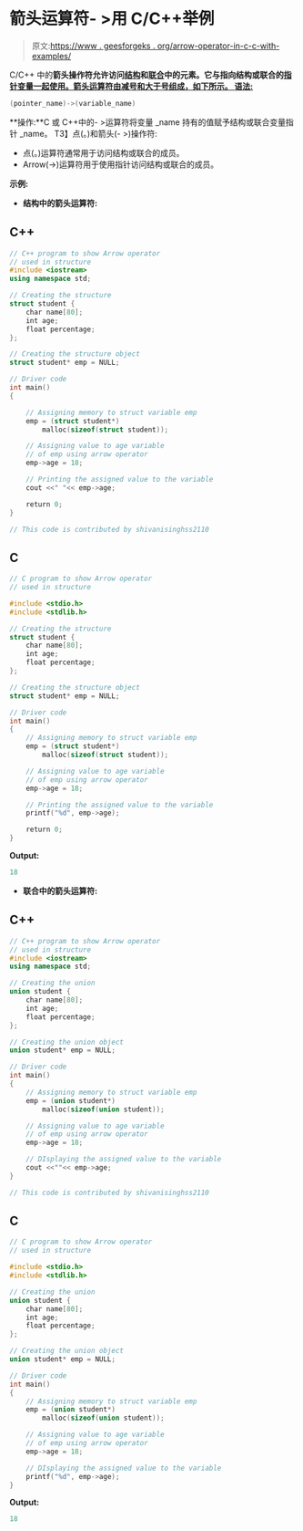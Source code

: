 # 箭头运算符- >用 C/C++举例

> 原文:[https://www . geesforgeks . org/arrow-operator-in-c-c-with-examples/](https://www.geeksforgeeks.org/arrow-operator-in-c-c-with-examples/)

C/C++ 中的**箭头操作符允许访问[结构](https://www.geeksforgeeks.org/structures-in-cpp/)和[联合](https://www.geeksforgeeks.org/union-c/)中的元素。它与指向结构或联合的[指针变量一起使用。箭头运算符由减号和大于号组成，如下所示。
**语法:**](https://www.geeksforgeeks.org/self-referential-structures/)**

```cpp
(pointer_name)->(variable_name)
```

**操作:**C 或 C++中的- >运算符将变量 _name 持有的值赋予结构或联合变量指针 _name。
T3】点(。)和箭头(- >)操作符:

*   点(。)运算符通常用于访问结构或联合的成员。
*   Arrow(->)运算符用于使用指针访问结构或联合的成员。

**示例:**

*   **结构中的箭头运算符:**

## C++

```cpp
// C++ program to show Arrow operator
// used in structure
#include <iostream>
using namespace std;

// Creating the structure
struct student {
    char name[80];
    int age;
    float percentage;
};

// Creating the structure object
struct student* emp = NULL;

// Driver code
int main()
{

    // Assigning memory to struct variable emp
    emp = (struct student*)
        malloc(sizeof(struct student));

    // Assigning value to age variable
    // of emp using arrow operator
    emp->age = 18;

    // Printing the assigned value to the variable
    cout <<" "<< emp->age;

    return 0;
}

// This code is contributed by shivanisinghss2110
```

## C

```cpp
// C program to show Arrow operator
// used in structure

#include <stdio.h>
#include <stdlib.h>

// Creating the structure
struct student {
    char name[80];
    int age;
    float percentage;
};

// Creating the structure object
struct student* emp = NULL;

// Driver code
int main()
{
    // Assigning memory to struct variable emp
    emp = (struct student*)
        malloc(sizeof(struct student));

    // Assigning value to age variable
    // of emp using arrow operator
    emp->age = 18;

    // Printing the assigned value to the variable
    printf("%d", emp->age);

    return 0;
}
```

**Output:** 

```cpp
18
```

*   **联合中的箭头运算符:**

## C++

```cpp
// C++ program to show Arrow operator
// used in structure
#include <iostream>
using namespace std;

// Creating the union
union student {
    char name[80];
    int age;
    float percentage;
};

// Creating the union object
union student* emp = NULL;

// Driver code
int main()
{
    // Assigning memory to struct variable emp
    emp = (union student*)
        malloc(sizeof(union student));

    // Assigning value to age variable
    // of emp using arrow operator
    emp->age = 18;

    // DIsplaying the assigned value to the variable
    cout <<""<< emp->age;
}

// This code is contributed by shivanisinghss2110
```

## C

```cpp
// C program to show Arrow operator
// used in structure

#include <stdio.h>
#include <stdlib.h>

// Creating the union
union student {
    char name[80];
    int age;
    float percentage;
};

// Creating the union object
union student* emp = NULL;

// Driver code
int main()
{
    // Assigning memory to struct variable emp
    emp = (union student*)
        malloc(sizeof(union student));

    // Assigning value to age variable
    // of emp using arrow operator
    emp->age = 18;

    // DIsplaying the assigned value to the variable
    printf("%d", emp->age);
}
```

**Output:** 

```cpp
18
```
